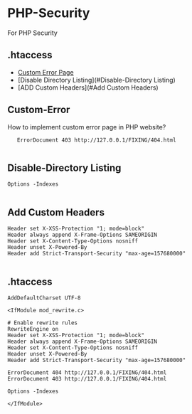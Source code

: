 # PHP-Security
For PHP Security

## .htaccess
* [Custom Error Page](#Custom-Error)
* [Disable Directory Listing](#Disable-Directory Listing)
* [ADD Custom Headers](#Add Custom Headers)

## Custom-Error
How to implement custom error page in PHP website?

```ErrorDocument 404 http://127.0.0.1/FIXING/404.html
   ErrorDocument 403 http://127.0.0.1/FIXING/404.html
  
  ```
  
## Disable-Directory Listing

```
Options -Indexes
  
  ```
## Add Custom Headers

```
Header set X-XSS-Protection "1; mode=block"
Header always append X-Frame-Options SAMEORIGIN
Header set X-Content-Type-Options nosniff
Header unset X-Powered-By
Header add Strict-Transport-Security "max-age=157680000"
  
  ```
  
## .htaccess

  ```
AddDefaultCharset UTF-8

<IfModule mod_rewrite.c>

# Enable rewrite rules
RewriteEngine on
Header set X-XSS-Protection "1; mode=block"
Header always append X-Frame-Options SAMEORIGIN
Header set X-Content-Type-Options nosniff
Header unset X-Powered-By
Header add Strict-Transport-Security "max-age=157680000"

ErrorDocument 404 http://127.0.0.1/FIXING/404.html
ErrorDocument 403 http://127.0.0.1/FIXING/404.html

Options -Indexes

</IfModule>
  
  ```
  
  
